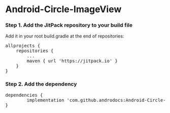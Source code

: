 # Android-Circle-ImageView
<h3>Step 1. Add the JitPack repository to your build file</h3>
<p>Add it in your root build.gradle at the end of repositories:</p>
<pre>allprojects {
	repositories {
		...
		maven { url 'https://jitpack.io' }
	}
}</pre>
<h3>Step 2. Add the dependency</h3>
<pre>dependencies {
        implementation 'com.github.androdocs:Android-Circle-ImageView:0.1.0'
}</pre>
<p>&nbsp;</p>
